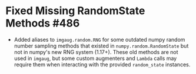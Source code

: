 # Fixed Missing RandomState Methods #486

* Added aliases to `imgaug.random.RNG` for some outdated numpy random number
  sampling methods that existed in `numpy.random.RandomState` but not in
  numpy's new RNG system (1.17+). These old methods are not used in `imgaug`,
  but some custom augmenters and `Lambda` calls may require them when
  interacting with the provided `random_state` instances. 
